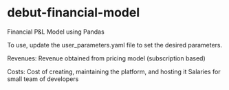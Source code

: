 # debut-financial-model
Financial P&amp;L Model using Pandas

To use, update the user_parameters.yaml file to set the desired parameters. 

Revenues: 
Revenue obtained from pricing model (subscription based)

Costs: 
Cost of creating, maintaining the platform, and hosting it 
Salaries for small team of developers
